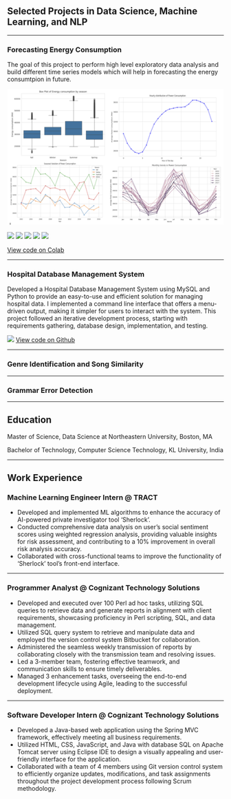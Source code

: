 ## Selected Projects in Data Science, Machine Learning, and NLP
---
### Forecasting Energy Consumption
The goal of this project to perform high level exploratory data analysis and build different time series models which will help in forecasting the energy consumtpion in future.

<img src="images/img1.png?raw=true" />

[![](https://img.shields.io/badge/Python-white?logo=Python)](#) [![](https://img.shields.io/badge/Jupyter-white?logo=Jupyter)](#) [![](https://img.shields.io/badge/PyTorch-white?logo=pytorch)](#) [![](https://img.shields.io/badge/Twitter-white?logo=Twitter)](#) [![](https://img.shields.io/badge/HuggingFace_Transformers-white?logo=huggingface)](#)

[View code on Colab]()

---
### Hospital Database Management System
Developed a Hospital Database Management System using MySQL and Python to provide an easy-to-use and efficient solution for managing hospital data. I implemented a command line interface that offers a menu-driven output, making it simpler for users to interact with the system. This project followed an iterative development process, starting with requirements gathering, database design, implementation, and testing.

[![](https://img.shields.io/badge/Python-white?logo=Python)](#)
[View code on Github](https://github.com/sravanichinnu/Hospital-Database-Management-System)

---
### Genre Identification and Song Similarity

---
### Grammar Error Detection

---
## Education
Master of Science, Data Science at Northeastern University, Boston, MA

Bachelor of Technology, Computer Science Technology, KL University, India

---
## Work Experience
### Machine Learning Engineer Intern @ TRACT
- Developed and implemented ML algorithms to enhance the accuracy of AI-powered private investigator tool ‘Sherlock’.
- Conducted comprehensive data analysis on user’s social sentiment scores using weighted regression analysis, providing valuable insights for risk assessment, and contributing to a 10% improvement in overall risk analysis accuracy.
- Collaborated with cross-functional teams to improve the functionality of ‘Sherlock’ tool’s front-end interface.
---
### Programmer Analyst @ Cognizant Technology Solutions
- Developed and executed over 100 Perl ad hoc tasks, utilizing SQL queries to retrieve data and generate reports in alignment with client requirements, showcasing proficiency in Perl scripting, SQL, and data management.
- Utilized SQL query system to retrieve and manipulate data and employed the version control system Bitbucket for collaboration.
- Administered the seamless weekly transmission of reports by collaborating closely with the transmission team and resolving issues.
- Led a 3-member team, fostering effective teamwork, and communication skills to ensure timely deliverables.
- Managed 3 enhancement tasks, overseeing the end-to-end development lifecycle using Agile, leading to the successful deployment.
---
### Software Developer Intern @ Cognizant Technology Solutions
- Developed a Java-based web application using the Spring MVC framework, effectively meeting all business requirements.
- Utilized HTML, CSS, JavaScript, and Java with database SQL on Apache Tomcat server using Eclipse IDE to design a visually appealing and user-friendly interface for the application.
- Collaborated with a team of 4 members using Git version control system to efficiently organize updates, modifications, and task assignments throughout the project development process following Scrum methodology.







